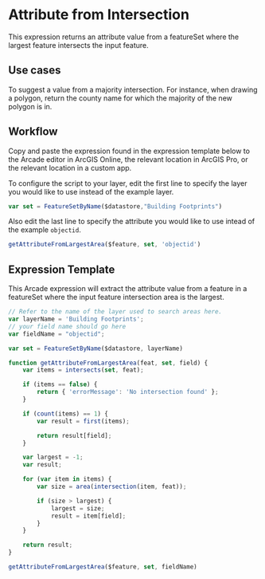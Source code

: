# Attribute from Intersection

This expression returns an attribute value from a featureSet where the largest feature intersects the input feature.

## Use cases

To suggest a value from a majority intersection. For instance, when drawing a polygon, return the county name for which the majority of the new polygon is in.

## Workflow

Copy and paste the expression found in the expression template below to the Arcade editor in ArcGIS Online, the relevant location in ArcGIS Pro, or the relevant location in a custom app.

To configure the script to your layer, edit the first line to specify the layer you would like to use instead of the example layer. 

```js
var set = FeatureSetByName($datastore,"Building Footprints")
```

Also edit the last line to specify the attribute you would like to use intead of the example `objectid`.

```js
getAttributeFromLargestArea($feature, set, 'objectid')
```

## Expression Template

This Arcade expression will extract the attribute value from a feature in a featureSet where the input feature intersection area is the largest.

```js
// Refer to the name of the layer used to search areas here.
var layerName = 'Building Footprints';
// your field name should go here
var fieldName = "objectid";

var set = FeatureSetByName($datastore, layerName)

function getAttributeFromLargestArea(feat, set, field) {
    var items = intersects(set, feat);

    if (items == false) {
        return { 'errorMessage': 'No intersection found' };
    }

    if (count(items) == 1) {
        var result = first(items);

        return result[field];
    }

    var largest = -1;
    var result;

    for (var item in items) {
        var size = area(intersection(item, feat));

        if (size > largest) {
            largest = size;
            result = item[field];
        }
    }

    return result;
}

getAttributeFromLargestArea($feature, set, fieldName) 
```
